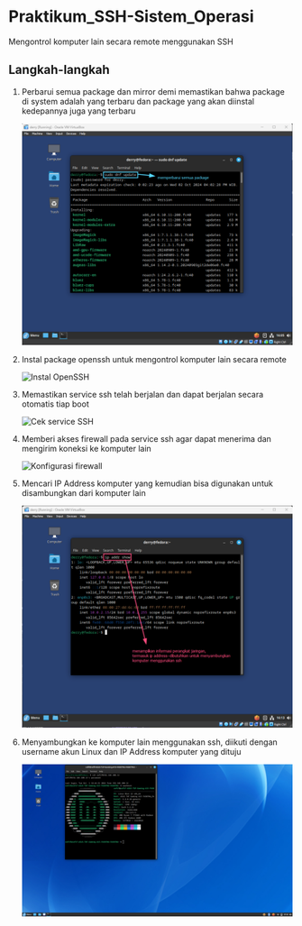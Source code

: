 # Praktikum_SSH-Sistem_Operasi
Mengontrol komputer lain secara remote menggunakan SSH

## Langkah-langkah

1. Perbarui semua package dan mirror demi memastikan bahwa package di system adalah yang terbaru dan package yang akan diinstal kedepannya juga yang terbaru

   ![Perbarui package dan mirror](https://github.com/superapple8x/Praktikum_SSH-Sistem_Operasi/blob/main/praktikum-ssh/1.png)

2. Instal package openssh untuk mengontrol komputer lain secara remote

   ![Instal OpenSSH](https://github.com/superapple8x/Praktikum_SSH-Sistem_Operasi/blob/main/praktikum-ssh/2png)

3. Memastikan service ssh telah berjalan dan dapat berjalan secara otomatis tiap boot 

   ![Cek service SSH](https://github.com/superapple8x/Praktikum_SSH-Sistem_Operasi/blob/main/praktikum-ssh/3png)

4. Memberi akses firewall pada service ssh agar dapat menerima dan mengirim koneksi ke komputer lain

   ![Konfigurasi firewall](https://github.com/superapple8x/Praktikum_SSH-Sistem_Operasi/blob/main/praktikum-ssh/4png)

5. Mencari IP Address komputer yang kemudian bisa digunakan untuk disambungkan dari komputer lain

   ![Cari IP Address](https://github.com/superapple8x/Praktikum_SSH-Sistem_Operasi/blob/main/praktikum-ssh/5.png)

6. Menyambungkan ke komputer lain menggunakan ssh, diikuti dengan username akun Linux dan IP Address komputer yang dituju

   ![Koneksi SSH](https://github.com/superapple8x/Praktikum_SSH-Sistem_Operasi/blob/main/praktikum-ssh/6.png)
